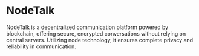 # NodeTalk
NodeTalk is a decentralized communication platform powered by blockchain, offering secure, encrypted conversations without relying on central servers. Utilizing node technology, it ensures complete privacy and reliability in communication.
